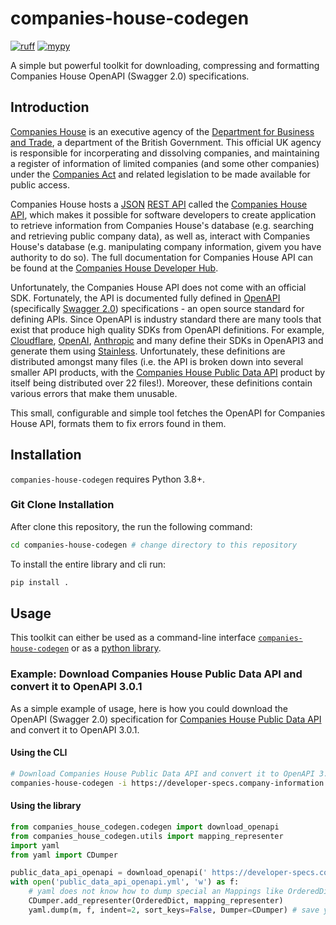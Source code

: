 
# companies-house-codegen

[![ruff](https://github.com/mmurape/companies-house-codegen/workflows/ruff/badge.svg)](https://github.com/MMurape/companies-house-codegen/actions)
[![mypy](https://github.com/mmurape/companies-house-codegen/workflows/mypy/badge.svg)](https://github.com/MMurape/companies-house-codegen/actions)

A simple but powerful toolkit for downloading, compressing and formatting
Companies House OpenAPI (Swagger 2.0) specifications.

## Introduction

[Companies House](https://companieshouse.gov.uk) is an executive agency of the [Department for Business and Trade](https://gov.uk/dbt), a department of the British Government. This official UK agency is responsible for incorperating and dissolving companies, and maintaining a register of information of limited companies (and some other companies) under the [Companies Act](https://www.legislation.gov.uk/ukpga/2006/46/contents) and related legislation to be made available for public access.

Companies House hosts a [JSON](http://www.json.org/) [REST API](https://restfulapi.net/) called the [Companies House API](https://developer.company-information.service.gov.uk/overview), which makes it possible for software developers to create application to retrieve information from Companies House's database (e.g. searching and retrieving public company data), as well as, interact with Companies House's database (e.g. manipulating company information, givem you have authority to do so). The full documentation for Companies House API can be found at the [Companies House Developer Hub](https://developer.company-information.service.gov.uk/).

Unfortunately, the Companies House API does not come with an official SDK. Fortunately, the API is documented fully defined in [OpenAPI](https://swagger.io/) (specifically [Swagger 2.0](https://swagger.io/specification/v2/)) specifications - an open source standard for defining APIs. Since OpenAPI is industry standard there are many tools that exist that produce high quality SDKs from OpenAPI definitions. For example, [Cloudflare](https://www.stainless.com/customers/cloudflare), [OpenAI](https://www.stainless.com/customers/openai), [Anthropic](https://docs.anthropic.com/claude/reference/client-sdks) and many define their SDKs in OpenAPI3 and generate them using [Stainless](https://www.stainless.com/). Unfortunately, these definitions are distributed amongst many files (i.e. the API is broken down into several smaller API products, with the [Companies House Public Data API](https://developer-specs.company-information.service.gov.uk/companies-house-public-data-api/reference) product by itself being distributed over 22 files!). Moreover, these definitions contain various errors that make them unusable.

This small, configurable and simple tool fetches the OpenAPI for Companies House API, formats them to fix errors found in them.

## Installation

`companies-house-codegen` requires Python 3.8+.

### Git Clone Installation

After clone this repository, the run the following command:

```sh
cd companies-house-codegen # change directory to this repository
```

To install the entire library and cli run:

```sh
pip install .
```

## Usage

This toolkit can either be used
as a command-line interface [`companies-house-codegen`](command-line-interface.md)
or as a [python library](api-reference/index.md).

### Example: Download Companies House Public Data API and convert it to OpenAPI 3.0.1

As a simple example of usage, here is how you could download
the OpenAPI (Swagger 2.0) specification for
[Companies House Public Data API](https://developer-specs.company-information.service.gov.uk/companies-house-public-data-api/reference)
and convert it to OpenAPI 3.0.1.

#### Using the CLI

```sh
# Download Companies House Public Data API and convert it to OpenAPI 3.0.1
companies-house-codegen -i https://developer-specs.company-information.service.gov.uk/api.ch.gov.uk-specifications/swagger-2.0/spec/swagger.json --zip public_data_api_openapi.yml --openapi
```

#### Using the library

```python
from companies_house_codegen.codegen import download_openapi
from companies_house_codegen.utils import mapping_representer
import yaml
from yaml import CDumper

public_data_api_openapi = download_openapi(' https://developer-specs.company-information.service.gov.uk/api.ch.gov.uk-specifications/swagger-2.0/spec/swagger.json')
with open('public_data_api_openapi.yml', 'w') as f:
    # yaml does not know how to dump special an Mappings like OrderedDict.
    CDumper.add_representer(OrderedDict, mapping_representer)
    yaml.dump(m, f, indent=2, sort_keys=False, Dumper=CDumper) # save yaml
```
